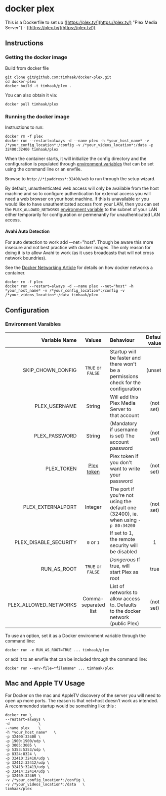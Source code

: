 # docker plex
This is a Dockerfile to set up ([https://plex.tv/](https://plex.tv/) "Plex Media Server") - ([https://plex.tv/](https://plex.tv/))

## Instructions
### Getting the docker image
Build from docker file

```
git clone git@github.com:timhaak/docker-plex.git
cd docker-plex
docker build -t timhaak/plex .
```

You can also obtain it via:

```
docker pull timhaak/plex
```

### Running the docker image
Instructions to run:

```
docker rm -f plex
docker run --restart=always -d --name plex -h *your_host_name* -v /*your_config_location*:/config -v /*your_videos_location*:/data -p 32400:32400 timhaak/plex
```

When the container starts, it will initialize the config directory and the configuration is populated through [environment variables](#environment-variables) that can be set using the command line or an envfile.

Browse to `http://*ipaddress*:32400/web` to run through the setup wizard.

By default, unauthenticated web access will only be available from the host machine and so to configure authentication for external access you will need a web browser on your host machine. If this is unavailable or you would like to have unauthenticated access from your LAN, then you can set the `PLEX_ALLOWED_NETWORKS` [environment variable](#environment-variables) to the subnet of your LAN either temporarily for configuration or permenantly for unauthenticated LAN access.

#### Avahi Auto Detection
For auto detection to work add --net="host". Though be aware this more insecure and not best practice with docker images. The only reason for doing it is to allow Avahi to work (as it uses broadcasts that will not cross network boundries).

See the [Docker Networking Article](https://docs.docker.com/articles/networking/#how-docker-networks-a-container) for details on how docker networks a container.

```
docker rm -f plex
docker run --restart=always -d --name plex --net="host" -h *your_host_name* -v /*your_config_location*:/config -v /*your_videos_location*:/data timhaak/plex
```

## Configuration
### Environment Varaibles

| Variable Name           | Values                 | Behaviour                                                                            | Default value   |
| ----------------------: | :--------------------: | :----------------------------------------------------------------------------------- | :-------------: |
|     SKIP_CHOWN_CONFIG   |  `TRUE` or `FALSE`     | Startup will be faster and there won't be a permissions check for the configuration  | (unset)         |
|         PLEX_USERNAME   |        String          | Will add this Plex Media Server to that account                                      | (not set)       |
|         PLEX_PASSWORD   |        String          | (Mandatory if username is set) The account password | (not set)                      |                 |
|            PLEX_TOKEN   |   [Plex token][1]      | Plex token if you don't want to write your password | (not set)                      |                 |
|     PLEX_EXTERNALPORT   |       Integer          | The port if you're not using the default one (32400), ie. when using `-p 80:34200`   |  (not set)      |
| PLEX_DISABLE_SECURITY   |      `0` or `1`        | If set to 1, the remote security will be disabled | 1                                |                 |
|           RUN_AS_ROOT   |  `TRUE` or `FALSE`     | *Dangerous* If true, will start Plex as root | true                                  |                 |
| PLEX_ALLOWED_NETWORKS   | Comma-separated list   | List of networks to allow access to. Defaults to the docker network (public Plex)    | (not set)       |

To use an option, set it as a Docker environment variable through the command line:

```
docker run -e RUN_AS_ROOT=TRUE ... timhaak/plex
```

or add it to an envfile that can be included through the command line:

```
docker run --env-file=*filename* ... timhaak/plex
```

## Mac and Apple TV Usage

For Docker on the mac and AppleTV discovery of the server you will need to open up more ports. The reason is that net=host doesn't work as intended. A recommended startup would be something like this :

```
docker run \
--restart=always \
-d             \
--name plex    \
-h *your_host_name*   \
-p 32400:32400 \
-p 1900:1900/udp \
-p 3005:3005 \
-p 5353:5353/udp \
-p 8324:8324 \
-p 32410:32410/udp \
-p 32412:32412/udp \
-p 32413:32413/udp \
-p 32414:32414/udp \
-p 32469:32469 \
-v /*your_config_location*:/config \
-v /*your_videos_location*:/data   \
timhaak/plex
```

[1]: https://support.plex.tv/hc/en-us/articles/204059436-Finding-your-account-token-X-Plex-Token
